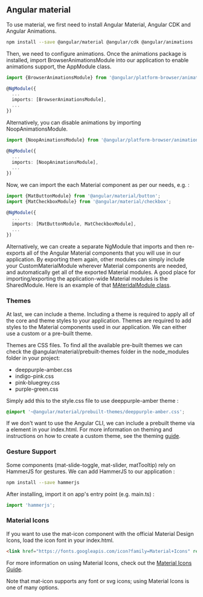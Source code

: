 ## Angular material

To use material, we first need to install Angular Material, Angular CDK and Angular Animations.

```sh
npm install --save @angular/material @angular/cdk @angular/animations
```

Then, we need to configure animations. Once the animations package is installed, import BrowserAnimationsModule into our application to enable animations support, the AppModule class.

```ts
import {BrowserAnimationsModule} from '@angular/platform-browser/animations';

@NgModule({
  ...
  imports: [BrowserAnimationsModule],
  ...
})
```

Alternatively, you can disable animations by importing NoopAnimationsModule.

```ts
import {NoopAnimationsModule} from '@angular/platform-browser/animations';

@NgModule({
  ...
  imports: [NoopAnimationsModule],
  ...
})
```

Now, we can import the each Material component as per our needs, e.g. :

```ts
import {MatButtonModule} from '@angular/material/button';
import {MatCheckboxModule} from '@angular/material/checkbox';

@NgModule({
  ...
  imports: [MatButtonModule, MatCheckboxModule],
  ...
})
```

Alternatively, we can create a separate NgModule that imports and then re-exports all of the Angular Material components that you will use in our application. By exporting them again, other modules can simply include your CustomMaterialModule wherever Material components are needed, and automatically get all of the exported Material modules. A good place for importing/exporting the application-wide Material modules is the SharedModule. Here is an example of that [MAteridalModule class](https://github.com/angular/components/blob/master/src/material-examples/material-module.ts).

### Themes

At last, we can include a theme. Including a theme is required to apply all of the core and theme styles to your application. Themes are required to add styles to the Material components used in our application. We can either use a custom or a pre-built theme.

Themes are CSS files. To find all the available pre-built themes we can check the @angular/material/prebuilt-themes folder in the node_modules folder in your project:

- deeppurple-amber.css
- indigo-pink.css
- pink-bluegrey.css
- purple-green.css

Simply add this to the style.css file to use deeppurple-amber theme :

```css
@import '~@angular/material/prebuilt-themes/deeppurple-amber.css';
```

If we don't want to use the Angular CLI, we can include a prebuilt theme via a <link> element in your index.html. For more information on theming and instructions on how to create a custom theme, see the theming [guide](https://material.angular.io/guide/theming).

### Gesture Support

Some components (mat-slide-toggle, mat-slider, matTooltip) rely on HammerJS for gestures. We can add HammerJS to our application :

```sh
npm install --save hammerjs
```

After installing, import it on app's entry point (e.g. main.ts) :

```ts
import 'hammerjs';
```

### Material Icons

If you want to use the mat-icon component with the official Material Design Icons, load the icon font in your index.html.

```html
<link href="https://fonts.googleapis.com/icon?family=Material+Icons" rel="stylesheet">
```

For more information on using Material Icons, check out the [Material Icons Guide](https://google.github.io/material-design-icons/).

Note that mat-icon supports any font or svg icons; using Material Icons is one of many options.
